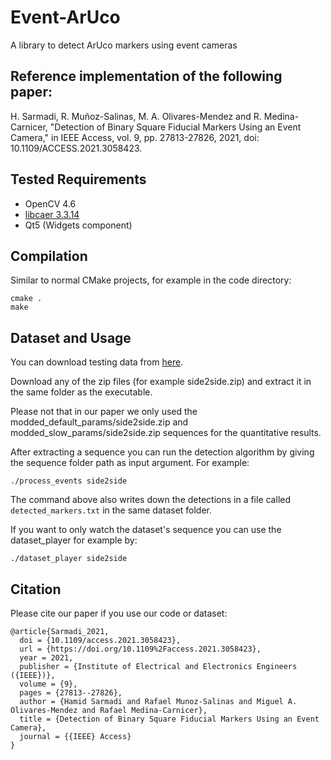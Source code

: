 # Event-ArUco

A library to detect ArUco markers using event cameras

## Reference implementation of the following paper:
H. Sarmadi, R. Muñoz-Salinas, M. A. Olivares-Mendez and R. Medina-Carnicer, "Detection of Binary Square Fiducial Markers Using an Event Camera," in IEEE Access, vol. 9, pp. 27813-27826, 2021, doi: 10.1109/ACCESS.2021.3058423.

## Tested Requirements
- OpenCV 4.6
- [libcaer 3.3.14](https://gitlab.com/inivation/dv/libcaer/-/tree/3.3.14)
- Qt5 (Widgets component)


## Compilation
Similar to normal CMake projects, for example in the code directory:

    cmake .
    make

## Dataset and Usage
You can download testing data from [here](http://sarmadi.me/public_files/event-aruco/).

Download any of the zip files (for example side2side.zip) and extract it in the same folder as the executable.

Please not that in our paper we only used the modded_default_params/side2side.zip and modded_slow_params/side2side.zip sequences for the quantitative results.

After extracting a sequence you can run the detection algorithm by giving the sequence folder path as input argument. For example:

`./process_events side2side`

The command above also writes down the detections in a file called `detected_markers.txt` in the same dataset folder.

If you want to only watch the dataset's sequence you can use the dataset_player for example by:

`./dataset_player side2side`

## Citation
Please cite our paper if you use our code or dataset:

    @article{Sarmadi_2021,
      doi = {10.1109/access.2021.3058423},
      url = {https://doi.org/10.1109%2Faccess.2021.3058423},
      year = 2021,
      publisher = {Institute of Electrical and Electronics Engineers ({IEEE})},
      volume = {9},
      pages = {27813--27826},
      author = {Hamid Sarmadi and Rafael Munoz-Salinas and Miguel A. Olivares-Mendez and Rafael Medina-Carnicer},
      title = {Detection of Binary Square Fiducial Markers Using an Event Camera},
      journal = {{IEEE} Access}
    }

